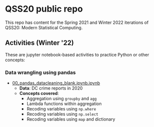 # QSS20 public repo

This repo has content for the Spring 2021 and Winter 2022 iterations of QSS20: Modern Statistical Computing.

## Activities (Winter '22)

These are jupyter notebook-based activities to practice Python or other concepts:

### Data wrangling using pandas

- [00_pandas_datacleaning_blank.ipynb.ipynb](https://github.com/rebeccajohnson88/qss20_slides_activities/blob/main/activities/w22_activities/00_pandas_datacleaning_blank.ipynb)
  - **Data**: DC crime reports in 2020
  - **Concepts covered**:
    - Aggregation using `groupby` and `agg`
    - Lambda functions within aggregation
    - Recoding variables using `np.where`
    - Recoding variables using `np.select`
    - Recoding variables using `map` and dictionary

